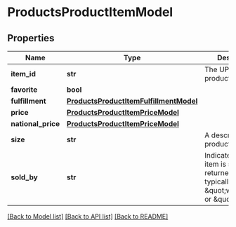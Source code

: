 # ProductsProductItemModel

## Properties
Name | Type | Description | Notes
------------ | ------------- | ------------- | -------------
**item_id** | **str** | The UPC of the product. | [optional] 
**favorite** | **bool** |  | [optional] 
**fulfillment** | [**ProductsProductItemFulfillmentModel**](ProductsProductItemFulfillmentModel.md) |  | [optional] 
**price** | [**ProductsProductItemPriceModel**](ProductsProductItemPriceModel.md) |  | [optional] 
**national_price** | [**ProductsProductItemPriceModel**](ProductsProductItemPriceModel.md) |  | [optional] 
**size** | **str** | A description of product&#x27;s size. | [optional] 
**sold_by** | **str** | Indicates how this item is sold. Values returned are typically either \&quot;weight\&quot; or \&quot;unit\&quot; | [optional] 

[[Back to Model list]](../README.md#documentation-for-models) [[Back to API list]](../README.md#documentation-for-api-endpoints) [[Back to README]](../README.md)

